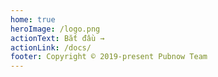 ```yaml
---
home: true
heroImage: /logo.png
actionText: Bắt đầu →
actionLink: /docs/
footer: Copyright © 2019-present Pubnow Team
---
```

